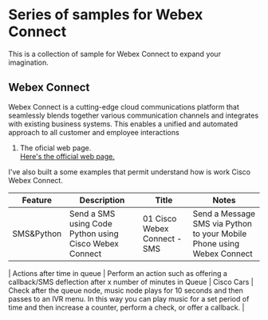 # Series of samples for Webex Connect
This is a collection of sample for Webex Connect to expand your imagination.

## Webex Connect
Webex Connect is a cutting-edge cloud communications platform that seamlessly blends together various communication channels and integrates with existing business systems. This enables a unified and automated approach to all customer and employee interactions

1. The oficial web page. <br>
[Here's the official web page.](https://www.webex.com/products/cpaas.html)

I've also built a some examples that permit understand how is work Cisco Webex Connect. 

|Feature|Description|Title|Notes|
|---|---|---|---|
| SMS&Python | Send a SMS using Code Python using Cisco Webex Connect  | 01 Cisco Webex Connect - SMS   | Send a Message SMS via Python to your Mobile Phone using Webex Connect  |

| Actions after time in queue  | Perform an action such as offering a callback/SMS deflection after x number of minutes in Queue  | Cisco Cars  | Check after the queue node, music node plays for 10 seconds and then passes to an IVR menu. In this way you can play music for a set period of time and then increase a counter, perform a check, or offer a callback.   |
